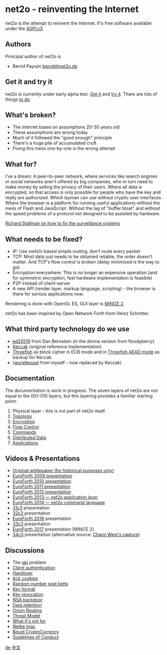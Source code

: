 net2o - reinventing the Internet
================================

net2o is the attempt to reinvent the Internet.  It's free software
available under the [AGPLv3](https://www.gnu.org/licenses/agpl-3.0.en.html).

Authors
-------

Principal author of net2o is

* Bernd Paysan <bernd@net2o.de>

Get it and try it
-----------------

net2o is currently under early alpha test. [Get it](get-it.md) and
[try it](try-it.md).  There are lots of things [to do](todo.md).

What's broken?
--------------

* The internet bases on assumptions 20-30 years old
* These assumptions are wrong today
* Much of it followed the "good enough" principle
* There's a huge pile of accumulated cruft
* Fixing this mess one-by-one is the wrong attempt

What for?
---------

I've a dream: A peer-to-peer network, where services like search engines or
social networks aren't offered by big companies, who in turn need to make money
by selling the privacy of their users. Where all data is encrypted, so that
access is only possible for people who have the key and really are authorized.
Which layman can use without cryptic user interfaces. Where the browser is a
platform for running useful applications without the mess of Flash and
JavaScript. Without the lag of "buffer bloat" and without the speed problems of
a protocol not designed to be assisted by hardware.

[Richard Stallman on how to fix the surveillance systems](https://www.theguardian.com/commentisfree/2018/apr/03/facebook-abusing-data-law-privacy-big-tech-surveillance)

What needs to be fixed?
-----------------------

* IP: Use switch-based simple routing, don't route every packet
* TCP: Most data just needs to be obtained reliable, the order doesn't
  matter. And TCP's flow control is broken (delay minimized is the way to go).
* Encryption everywhere: This is no longer an expensive operation (and for
  symmetric encryption, fast hardware implementation is feasible)
* P2P instead of client-server
* A new API (render layer, markup language, scripting) - the browser is there
  for serious applications now.

Rendering is done with OpenGL ES, GUI layer is
[MINOΣ 2](https://fossil.net2o.de/minos2).

net2o has been inspired by Open Network Forth from Heinz Schnitter.

What third party technology do we use
-------------------------------------

* [ed25519](ed25519.md) from Dan Bernstein (in the donna version from
  floodyberry)
* [Keccak](http://keccak.noekeon.org/) (original reference implementation)
* [Threefish](https://www.schneier.com/threefish.html) as block cipher
  in ECB mode and in [Threefish AEAD mode](threefish.md) as backup for Keccak.
* ([wurstkessel](wurstkessel.wiki) from myself - now replaced by Keccak)

Documentation
-------------

The documentation is work in progress. The seven layers of net2o are not
equal to the ISO-OSI layers, but this layering provides a familiar starting
point:

1. Physical layer - this is not part of net2o itself.
2. [Topology](topology.md)
3. [Encryption](encryption.wiki)
4. [Flow Control](flow-control.md)
5. [Commands](commands.md)
6. [Distributed Data](distributed-data.wiki)
7. [Applications](applications.wiki)

Videos & Presentations
----------------------

+ [Original whitepaper (for historical purposes
  only)](https://net2o.de/internet-2.0.html)
+ [EuroForth 2009 presentation](https://net2o.de/internet-2.0.pdf)
+ [EuroForth 2010 presentation](https://net2o.de/net2o.pdf)
+ [EuroForth 2011 presentation](https://net2o.de/net2o-al.pdf)
+ [EuroForth 2012 presentation](https://net2o.de/net2o-tl2.pdf)
+ [EuroForth 2013 — net2o application layer](https://wiki.forth-ev.de/doku.php/events:euroforth-2013:n2oal)
+ [EuroForth 2014 — net2o command language](https://wiki.forth-ev.de/doku.php/events:euroforth-2014:net2ocl)
+ [31c3](31c3.md) presentation
+ [32c3](32c3.md) presentation
+ [EuroForth 2016](https://wiki.forth-ev.de/doku.php/events:euroforth-2016:using-net2o) presentation
+ [33c3](33c3.md) presentation
+ [EuroForth 2017](https://wiki.forth-ev.de/lib/exe/fetch.php/events:ef2017:minos2.mp4) presentation (MINOΣ 2)
+ [34c3](34c3.md) presentation (alternative source: [Chaos West's capture](https://media.ccc.de/v/34c3-ChaosWest-15-net2o_gui_realtime_mixnet_and_ethical_micropayment_with_efficient_blockchain))

Discussions
-----------

* The [pki](pki.md) problem
* [Client authentication](client-auth.md)
* [Handover](handover.wiki)
* [Ack cookies](ackcookies.wiki)
* [Random number seat belts](rng.md)
* [Key format](key-format.wiki)
* [Key revocation](key-revocation.md)
* [NSA backdoor](nsa-backdoor.md)
* [Data retention](data-retention.md)
* [Onion Routing](onion-routing.md)
* [Threat Model](threat-model.md)
* [What it's not for](whatnotfor.md)
* [Nettie logo](nettie.md)
* [$quid CryptoCurrency](squid.md)
* [Guidelines of Conduct](guidelines.md)

[de](/net2o/wiki?name=net2o.de)
[中文](net2o.zh.md)
